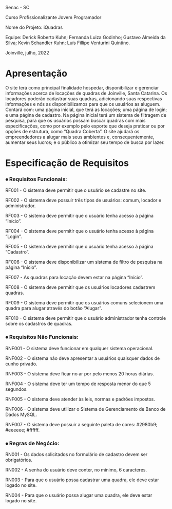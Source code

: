 Senac - SC

Curso Profissionalizante Jovem Programador

Nome do Projeto: iQuadras

Equipe:
Derick Roberto Kuhn;
Fernanda Luiza Godinho;
Gustavo Almeida da Silva;
Kevin Schandler Kuhn;
Luís Fillipe Venturini Quintino.

Joinville, julho, 2022

# Apresentação
O site terá como principal finalidade hospedar, disponibilizar e gerenciar informações acerca de locações de quadras de Joinville, Santa Catarina. Os locadores poderão cadastrar suas quadras, adicionando suas respectivas informações e nós as disponibilizamos para que os usuários as aluguem. Contará com: uma página inicial, que terá as locações; uma página de login; e uma página de cadastro. Na página inicial terá um sistema de filtragem de pesquisa, para que os usuários possam buscar quadras com mais especificações, como por exemplo pelo esporte que deseja praticar ou por opções de estrutura, como “Quadra Coberta”. O site ajudará os empreendedores a alugar mais seus ambientes e, consequentemente, aumentar seus lucros; e o público a otimizar seu tempo de busca por lazer.

# Especificação de Requisitos
### ⦁ Requisitos Funcionais:
RF001 - O sistema deve permitir que o usuário se cadastre no site.

RF002 - O sistema deve possuir três tipos de usuários: comum, locador e administrador.

RF003 -  O sistema deve permitir que o usuário tenha acesso à página “Início”.

RF004 - O sistema deve permitir que o usuário tenha acesso à página “Login”.

RF005 - O sistema deve permitir que o usuário tenha acesso à página “Cadastro”.

RF006 - O sistema deve disponibilizar um sistema de filtro de pesquisa na página “Início”.

RF007 - As quadras para locação devem estar na página “Início”.

RF008 - O sistema deve permitir que os usuários locadores cadastrem quadras.

RF009 - O sistema deve permitir que os usuários comuns selecionem uma quadra para alugar através do botão “Alugar”.

RF010 - O sistema deve permitir que o usuário administrador tenha controle sobre os cadastros de quadras.


### ⦁ Requisitos Não Funcionais:
RNF001 - O sistema deve funcionar em qualquer sistema operacional.

RNF002 - O sistema não deve apresentar a usuários quaisquer dados de cunho privado.

RNF003 - O sistema deve ficar no ar por pelo menos 20 horas diárias.

RNF004 - O sistema deve ter um tempo de resposta menor do que 5 segundos.

RNF005 - O sistema deve atender às leis, normas e padrões impostos.

RNF006 - O sistema deve utilizar o Sistema de Gerenciamento de Banco de Dados MySQL.

RNF007 - O sistema deve possuir a seguinte paleta de cores: #2980b9; #eeeeee; #ffffff.

### ⦁ Regras de Negócio:
RN001 - Os dados solicitados no formulário de cadastro devem ser obrigatórios.

RN002 - A senha do usuário deve conter, no mínimo, 6 caracteres.

RN003 - Para que o usuário possa cadastrar uma quadra, ele deve estar logado no site.

RN004 - Para que o usuário possa alugar uma quadra, ele deve estar logado no site.
